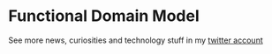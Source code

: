# Functional Domain Model

See more news, curiosities and technology stuff in my [twitter account](https://twitter.com/jdiego_reyes)

